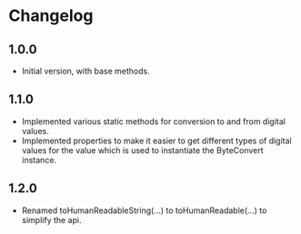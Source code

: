 # Changelog

## 1.0.0

- Initial version, with base methods.

## 1.1.0

- Implemented various static methods for conversion to and from digital values.
- Implemented properties to make it easier to get different types of digital values for the value which is used to instantiate the ByteConvert instance.

## 1.2.0

- Renamed toHumanReadableString(...) to toHumanReadable(...) to simplify the api.
